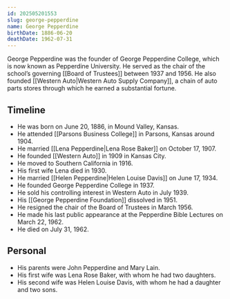 ```yaml
---
id: 202505201553
slug: george-pepperdine
name: George Pepperdine
birthDate: 1886-06-20
deathDate: 1962-07-31
---
```

George Pepperdine was the founder of George Pepperdine College, which is now known as Pepperdine University. He served as the chair of the school’s governing [[Board of Trustees]] between 1937 and 1956. He also founded [[Western Auto|Western Auto Supply Company]], a chain of auto parts stores through which he earned a substantial fortune.

## Timeline
- He was born on June 20, 1886, in Mound Valley, Kansas.
- He attended [[Parsons Business College]] in Parsons, Kansas around 1904.
- He married [[Lena Pepperdine|Lena Rose Baker]] on October 17, 1907.
- He founded [[Western Auto]] in 1909 in Kansas City.
- He moved to Southern California in 1916.
- His first wife Lena died in 1930.
- He married [[Helen Pepperdine|Helen Louise Davis]] on June 17, 1934.
- He founded George Pepperdine College in 1937.
- He sold his controlling interest in Western Auto in July 1939.
- His [[George Pepperdine Foundation]] dissolved in 1951.
- He resigned the chair of the Board of Trustees in March 1956.
- He made his last public appearance at the Pepperdine Bible Lectures on March 22, 1962.
- He died on July 31, 1962.

## Personal
- His parents were John Pepperdine and Mary Lain.
- His first wife was Lena Rose Baker, with whom he had two daughters.
- His second wife was Helen Louise Davis, with whom he had a daughter and two sons.
